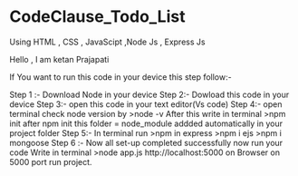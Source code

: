 # CodeClause_Todo_List
Using HTML , CSS , JavaScipt ,Node Js , Express Js


Hello , I am ketan Prajapati

If You want to run this code in your device this step follow:-

Step 1 :- Download Node in your device
Step 2:- Dowload this code in your device 
Step 3:- open this code in your text editor(Vs code)
Step 4:- open terminal check node version by
         >node -v
         After this write in terminal
         >npm init 
         after npm init this folder = node_module addded automatically in your project folder
Step 5:- In terminal run
         >npm in express
         >npm i ejs
         >npm i mongoose
Step 6 :- Now all set-up completed successfully
         now run your code 
         Write in terminal 
         >node app.js
         http://localhost:5000
         on Browser on 5000 port run project.
